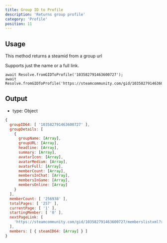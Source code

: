 ```yaml
---
title: Group ID to Profile
description: 'Returns group profile'
category: 'Profile'
position: 11
---
```


## Usage

This method returns a steamid from a group url

Supports just the name or a full link.

```javascript[index.js]
await Resolve.fromGIDToProfile('103582791463600727');
await Resolve.fromGIDToProfile('https://steamcommunity.com/gid/103582791463600727');
```

## Output

-   type: Object

```javascript
{
  groupID64: [ '103582791463600727' ],
  groupDetails: [
    {
      groupName: [Array],
      groupURL: [Array],
      headline: [Array],
      summary: [Array],
      avatarIcon: [Array],
      avatarMedium: [Array],
      avatarFull: [Array],
      memberCount: [Array],
      membersInChat: [Array],
      membersInGame: [Array],
      membersOnline: [Array]
    }
  ],
  memberCount: [ '256938' ],
  totalPages: [ '257' ],
  currentPage: [ '1' ],
  startingMember: [ '0' ],
  nextPageLink: [
    'https://steamcommunity.com/gid/103582791463600727/memberslistxml?xml=1&p=2'
  ],
  members: [ { steamID64: [Array] } ]
}
```
